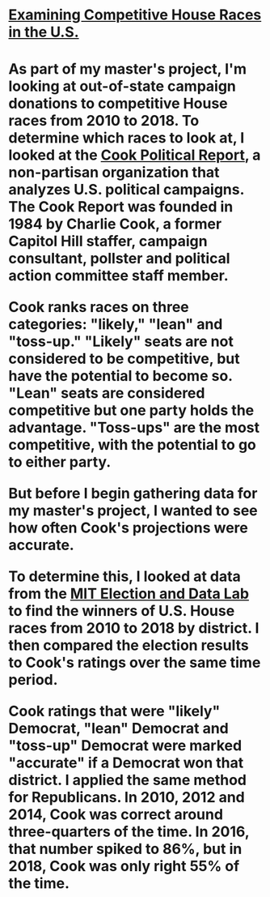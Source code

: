 <h1><a href="https://elenacox1.github.io/Cook-Report/">Examining Competitive House Races in the U.S.</a><h1>

As part of my master's project, I'm looking at out-of-state campaign donations to competitive House races from 2010 to 2018. To determine which races to look at, I looked at the <a href="https://cookpolitical.com/ratings/house-race-ratings">Cook Political Report</a>, a non-partisan organization that analyzes U.S. political campaigns. The Cook Report was founded in 1984 by Charlie Cook, a former Capitol Hill staffer, campaign consultant, pollster and political action committee staff member.

Cook ranks races on three categories: "likely," "lean" and "toss-up." "Likely" seats are not considered to be competitive, but have the potential to become so. "Lean" seats are considered competitive but one party holds the advantage. "Toss-ups" are the most competitive, with the potential to go to either party.

But before I begin gathering data for my master's project, I wanted to see how often Cook's projections were accurate.

To determine this, I looked at data from the <a href="https://dataverse.harvard.edu/dataset.xhtml?persistentId=doi:10.7910/DVN/IG0UN2">MIT Election and Data Lab</a> to find the winners of U.S. House races from 2010 to 2018 by district. I then compared the election results to Cook's ratings over the same time period.

Cook ratings that were "likely" Democrat, "lean" Democrat and "toss-up" Democrat were marked "accurate" if a Democrat won that district. I applied the same method for Republicans. In 2010, 2012 and 2014, Cook was correct around three-quarters of the time. In 2016, that number spiked to 86%, but in 2018, Cook was only right 55% of the time.

